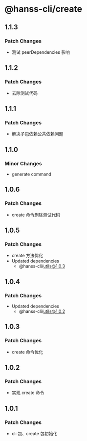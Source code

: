 # @hanss-cli/create

## 1.1.3

### Patch Changes

- 测试 peerDependencies 影响

## 1.1.2

### Patch Changes

- 去除测试代码

## 1.1.1

### Patch Changes

- 解决子包依赖公共依赖问题

## 1.1.0

### Minor Changes

- generate command

## 1.0.6

### Patch Changes

- create 命令删除测试代码

## 1.0.5

### Patch Changes

- create 方法优化
- Updated dependencies
  - @hanss-cli/utils@1.0.3

## 1.0.4

### Patch Changes

- Updated dependencies
  - @hanss-cli/utils@1.0.2

## 1.0.3

### Patch Changes

- create 命令优化

## 1.0.2

### Patch Changes

- 实现 create 命令

## 1.0.1

### Patch Changes

- cli 包、create 包初始化
